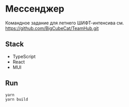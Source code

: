 # Мессенджер

Командное задание для летнего ШИФТ-интенсива
см. https://github.com/BigCubeCat/TeamHub.git
## Stack

- TypeScript
- React
- MUI

## Run

```bash
yarn
yarn build
```
